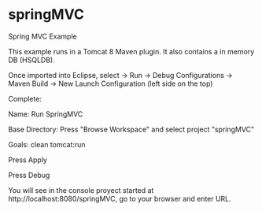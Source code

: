 # springMVC
Spring MVC Example

This example runs in a Tomcat 8 Maven plugin. It also contains a in memory DB (HSQLDB).

Once imported into Eclipse, select -> Run -> Debug Configurations -> Maven Build -> New Launch Configuration (left side on the top)

Complete:
  
  Name: Run SpringMVC
 
  Base Directory: Press "Browse Workspace" and select project "springMVC"
 
  Goals: clean tomcat:run

Press Apply

Press Debug


You will see in the console proyect started at http://localhost:8080/springMVC, go to your browser and enter URL.

  
  
